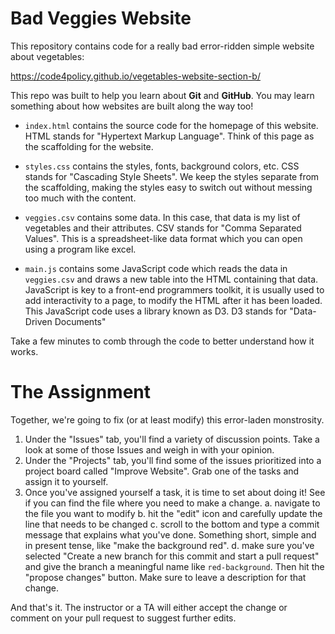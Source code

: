 # Bad Veggies Website

This repository contains code for a really bad error-ridden simple website about vegetables:

https://code4policy.github.io/vegetables-website-section-b/

This repo was built to help you learn about **Git** and **GitHub**. You may learn something about how websites are built along the way too!

- `index.html` contains the source code for the homepage of this website. HTML stands for "Hypertext Markup Language". Think of this page as the scaffolding for the website.

- `styles.css` contains the styles, fonts, background colors, etc. CSS stands for "Cascading Style Sheets". We keep the styles separate from the scaffolding, making the styles easy to switch out without messing too much with the content.

- `veggies.csv` contains some data. In this case, that data is my list of vegetables and their attributes. CSV stands for "Comma Separated Values". This is a spreadsheet-like data format which you can open using a program like excel. 

- `main.js` contains some JavaScript code which reads the data in `veggies.csv` and draws a new table into the HTML containing that data. JavaScript is key to a front-end programmers toolkit, it is usually used to add interactivity to a page, to modify the HTML after it has been loaded. This JavaScript code uses a library known as D3. D3 stands for "Data-Driven Documents"

Take a few minutes to comb through the code to better understand how it works.

# The Assignment

Together, we're going to fix (or at least modify) this error-laden monstrosity.

1. Under the "Issues" tab, you'll find a variety of discussion points. Take a look at some of those Issues and weigh in with your opinion.
2. Under the "Projects" tab, you'll find some of the issues prioritized into a project board called "Improve Website". Grab one of the tasks and assign it to yourself.
3. Once you've assigned yourself a task, it is time to set about doing it! See if you can find the file where you need to make a change.
  a. navigate to the file you want to modify
  b. hit the "edit" icon and carefully update the line that needs to be changed
  c. scroll to the bottom and type a commit message that explains what you've done. Something short, simple and in present tense, like "make the background red".
  d. make sure you've selected "Create a new branch for this commit and start a pull request" and give the branch a meaningful name like `red-background`. Then hit the "propose changes" button. Make sure to leave a description for that change.
  
And that's it. The instructor or a TA will either accept the change or comment on your pull request to suggest further edits.
